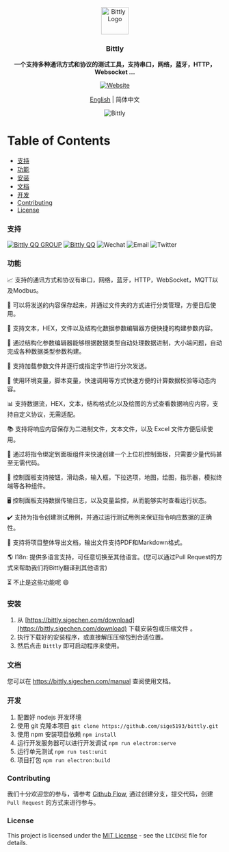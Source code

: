 <div align="center">
  <a href="https://bittly.sigechen.com"
  ><img src="https://res.bittly.sigechen.com/img/logo.png" alt="Bittly Logo" height="64"/></a>
  <br/>
  <p><h3><b>Bittly</b></h3></p>
  <p><b>一个支持多种通讯方式和协议的测试工具，支持串口，网络，蓝牙，HTTP，Websocket ... </b></p>
  
  [![Website](https://img.shields.io/website?url=https%3A%2F%2Fbittly.sigechen.com)](https://bittly.sigechen.com)
  
  <p><a href="README.md">English</a> | 简体中文</p>
  
  <img src="https://res.bittly.sigechen.com/images/bittly-2.gif" alt="Bittly"/>
</div>

# Table of Contents
- [支持](#支持)
- [功能](#功能)
- [安装](#安装)
- [文档](#文档)
- [开发](#开发)
- [Contributing](#Contributing)
- [License](#License)

### 支持 
[![Bittly QQ GROUP](https://img.shields.io/badge/QQ%20Group-1014521818-blue)](https://qm.qq.com/cgi-bin/qm/qr?k=NqSWCMQAFL5RE-ic1tC8U0Fp5gtc1XwB&jump_from=webapi)
[![Bittly QQ](https://img.shields.io/badge/QQ-568109749-black)](http://wpa.qq.com/msgrd?v=3&uin=568109749&site=qq&menu=yes)
![Wechat](https://img.shields.io/badge/Wechat-sige--5193-brightgreen)
![Email](https://img.shields.io/badge/Email-568109749%40qq.com-infornational)
![Twitter](https://img.shields.io/twitter/url?style=social&url=https%3A%2F%2Ftwitter.com%2Fsige_5193)

### 功能

📈 支持的通讯方式和协议有串口，网络，蓝牙，HTTP，WebSocket，MQTT以及Modbus。 

📂 可以将发送的内容保存起来，并通过文件夹的方式进行分类管理，方便日后使用。

🎨 支持文本，HEX，文件以及结构化数据参数编辑器方便快捷的构建参数内容。

🚀 通过结构化参数编辑器能够根据数据类型自动处理数据进制，大小端问题，自动完成各种数据类型参数构建。

📄 支持加载参数文件并逐行或指定字节进行分次发送。

🎩 使用环境变量，脚本变量，快速调用等方式快速方便的计算数据校验等动态内容。

📊 支持数据流，HEX，文本，结构格式化以及绘图的方式查看数据响应内容，支持自定义协议，无需适配。

📚 支持将响应内容保存为二进制文件，文本文件，以及 Excel 文件方便后续使用。

🚦 通过将指令绑定到面板组件来快速创建一个上位机控制面板，只需要少量代码甚至无需代码。

🍡 控制面板支持按钮，滑动条，输入框，下拉选项，地图，绘图，指示器，模拟终端等各种组件。

🖥️ 控制面板支持数据传输日志，以及变量监控，从而能够实时查看运行状态。

✔️ 支持为指令创建测试用例，并通过运行测试用例来保证指令响应数据的正确性。

📜 支持将项目整体导出文档，输出文件支持PDF和Markdown格式。

🌎 I18n: 提供多语言支持，可任意切换至其他语言。(您可以通过Pull Request的方式来帮助我们将Bittly翻译到其他语言)

⏳ 不止是这些功能呢 😄

### 安装
1. 从 [https://bittly.sigechen.com/download](https://bittly.sigechen.com/download) 下载安装包或压缩文件 。
2. 执行下载好的安装程序，或直接解压压缩包到合适位置。
3. 然后点击 `Bittly` 即可启动程序来使用。

### 文档

您可以在 https://bittly.sigechen.com/manual 查阅使用文档。

### 开发

1. 配置好 nodejs 开发环境
2. 使用 git 克隆本项目 `git clone https://github.com/sige5193/bittly.git`
3. 使用 npm 安装项目依赖 `npm install`
4. 运行开发服务器可以进行开发调试 `npm run electron:serve`
5. 运行单元测试 `npm run test:unit`
6. 项目打包 `npm run electron:build`

### Contributing

我们十分欢迎您的参与，请参考 [Github Flow](https://docs.github.com/en/get-started/quickstart/github-flow), 通过创建分支，提交代码，创建 `Pull Request` 的方式来进行参与。

### License

This project is licensed under the [MIT License](https://opensource.org/licenses/MIT) - see the `LICENSE` file for details.

